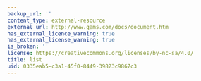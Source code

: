```yaml
---
backup_url: ''
content_type: external-resource
external_url: http://www.gams.com/docs/document.htm
has_external_licence_warning: true
has_external_license_warning: true
is_broken: ''
license: https://creativecommons.org/licenses/by-nc-sa/4.0/
title: list
uid: 0335eab5-c3a1-45f0-8449-39823c9867c3
---
```

